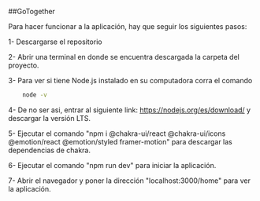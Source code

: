 ##GoTogether

Para hacer funcionar a la aplicación, hay que seguir los siguientes pasos:

1- Descargarse el repositorio

2- Abrir una terminal en donde se encuentra descargada la carpeta del proyecto.

3- Para ver si tiene Node.js instalado en su computadora corra el comando

```bash
    node -v
```
4- De no ser asi, entrar al siguiente link: https://nodejs.org/es/download/ y descargar la versión LTS.

5- Ejecutar el comando "npm i @chakra-ui/react @chakra-ui/icons @emotion/react @emotion/styled framer-motion" para descargar las dependencias de chakra.

6- Ejecutar el comando "npm run dev" para iniciar la aplicación.

7- Abrir el navegador y poner la dirección "localhost:3000/home" para ver la aplicación.


